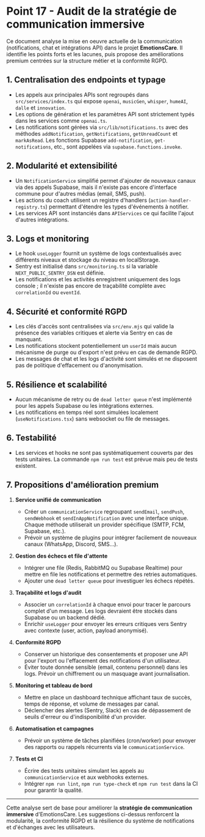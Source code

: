 # Point 17 - Audit de la stratégie de communication immersive

Ce document analyse la mise en oeuvre actuelle de la communication (notifications, chat et intégrations API) dans le projet **EmotionsCare**. Il identifie les points forts et les lacunes, puis propose des améliorations premium centrées sur la structure métier et la conformité RGPD.

## 1. Centralisation des endpoints et typage

- Les appels aux principales APIs sont regroupés dans `src/services/index.ts` qui expose `openai`, `musicGen`, `whisper`, `humeAI`, `dalle` et `innovation`.
- Les options de génération et les paramètres API sont strictement typés dans les services comme `openai.ts`.
- Les notifications sont gérées via `src/lib/notifications.ts` avec des méthodes `addNotification`, `getNotifications`, `getUnreadCount` et `markAsRead`. Les fonctions Supabase `add-notification`, `get-notifications`, etc., sont appelées via `supabase.functions.invoke`.

## 2. Modularité et extensibilité

- Un `NotificationService` simplifié permet d'ajouter de nouveaux canaux via des appels Supabase, mais il n'existe pas encore d'interface commune pour d'autres médias (email, SMS, push).
- Les actions du coach utilisent un registre d'handlers (`action-handler-registry.ts`) permettant d'étendre les types d'événements à notifier.
- Les services API sont instanciés dans `APIServices` ce qui facilite l'ajout d'autres intégrations.

## 3. Logs et monitoring

- Le hook `useLogger` fournit un système de logs contextualisés avec différents niveaux et stockage du niveau en localStorage.
- Sentry est initialisé dans `src/monitoring.ts` si la variable `NEXT_PUBLIC_SENTRY_DSN` est définie.
- Les notifications et les activités enregistrent uniquement des logs console ; il n'existe pas encore de traçabilité complète avec `correlationId` ou `eventId`.

## 4. Sécurité et conformité RGPD

- Les clés d'accès sont centralisées via `src/env.mjs` qui valide la présence des variables critiques et alerte via Sentry en cas de manquant.
- Les notifications stockent potentiellement un `userId` mais aucun mécanisme de purge ou d'export n'est prévu en cas de demande RGPD.
- Les messages de chat et les logs d'activité sont simulés et ne disposent pas de politique d'effacement ou d'anonymisation.

## 5. Résilience et scalabilité

- Aucun mécanisme de retry ou de `dead letter queue` n'est implémenté pour les appels Supabase ou les intégrations externes.
- Les notifications en temps réel sont simulées localement (`useNotifications.tsx`) sans websocket ou file de messages.

## 6. Testabilité

- Les services et hooks ne sont pas systématiquement couverts par des tests unitaires. La commande `npm run test` est prévue mais peu de tests existent.

## 7. Propositions d'amélioration premium

1. **Service unifié de communication**
   - Créer un `communicationService` regroupant `sendEmail`, `sendPush`, `sendWebhook` et `sendInAppNotification` avec une interface unique. Chaque méthode utiliserait un provider spécifique (SMTP, FCM, Supabase, etc.).
   - Prévoir un système de plugins pour intégrer facilement de nouveaux canaux (WhatsApp, Discord, SMS…).

2. **Gestion des échecs et file d'attente**
   - Intégrer une file (Redis, RabbitMQ ou Supabase Realtime) pour mettre en file les notifications et permettre des retries automatiques.
   - Ajouter une `dead letter queue` pour investiguer les échecs répétés.

3. **Traçabilité et logs d'audit**
   - Associer un `correlationId` à chaque envoi pour tracer le parcours complet d'un message. Les logs devraient être stockés dans Supabase ou un backend dédié.
   - Enrichir `useLogger` pour envoyer les erreurs critiques vers Sentry avec contexte (user, action, payload anonymisé).

4. **Conformité RGPD**
   - Conserver un historique des consentements et proposer une API pour l'export ou l'effacement des notifications d'un utilisateur.
   - Éviter toute donnée sensible (email, contenu personnel) dans les logs. Prévoir un chiffrement ou un masquage avant journalisation.

5. **Monitoring et tableau de bord**
   - Mettre en place un dashboard technique affichant taux de succès, temps de réponse, et volume de messages par canal.
   - Déclencher des alertes (Sentry, Slack) en cas de dépassement de seuils d'erreur ou d'indisponibilité d'un provider.

6. **Automatisation et campagnes**
   - Prévoir un système de tâches planifiées (cron/worker) pour envoyer des rapports ou rappels récurrents via le `communicationService`.

7. **Tests et CI**
   - Écrire des tests unitaires simulant les appels au `communicationService` et aux webhooks externes.
   - Intégrer `npm run lint`, `npm run type-check` et `npm run test` dans la CI pour garantir la qualité.

---

Cette analyse sert de base pour améliorer la **stratégie de communication immersive** d'EmotionsCare. Les suggestions ci-dessus renforcent la modularité, la conformité RGPD et la résilience du système de notifications et d'échanges avec les utilisateurs.
